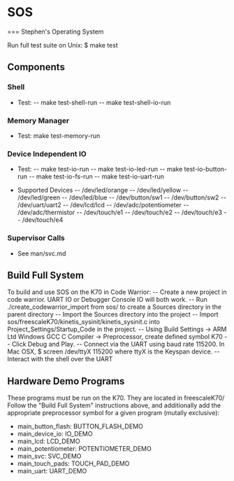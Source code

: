 # SOS
===
Stephen's Operating System

Run full test suite on Unix:
$ make test

## Components
### Shell
- Test:
-- make test-shell-run
-- make test-shell-io-run

### Memory Manager
- Test: make test-memory-run

### Device Independent IO
- Test:
-- make test-io-run
-- make test-io-led-run
-- make test-io-button-run
-- make test-io-fs-run
-- make test-io-uart-run

- Supported Devices
-- /dev/led/orange
-- /dev/led/yellow
-- /dev/led/green
-- /dev/led/blue
-- /dev/button/sw1
-- /dev/button/sw2
-- /dev/uart/uart2
-- /dev/lcd/lcd
-- /dev/adc/potentiometer
-- /dev/adc/thermistor
-- /dev/touch/e1
-- /dev/touch/e2
-- /dev/touch/e3
-- /dev/touch/e4

### Supervisor Calls
- See man/svc.md

## Build Full System
To build and use SOS on the K70 in Code Warrior:
-- Create a new project in code warrior. UART IO or Debugger Console IO will both work.
-- Run ./create\_codewarrior\_import from sos/ to create a Sources directory in the parent directory
-- Import the Sources directory into the project
-- Import sos/freescaleK70/kinetis\_sysinit/kinetis_sysinit.c into Project\_Settings/Startup\_Code in the project.
-- Using Build Settings -> ARM Ltd Windows GCC C Compiler -> Preprocessor, create defined symbol K70
-- Click Debug and Play.
-- Connect via the UART using baud rate 115200. In Mac OSX, $ screen /dev/ttyX 115200 where ttyX is the Keyspan device.
-- Interact with the shell over the UART

## Hardware Demo Programs
These programs must be run on the K70. They are located in freescaleK70/
Follow the "Build Full System" instructions above,
and additionally add the appropriate preprocessor symbol for a given program (mutally exclusive):
- main\_button\_flash: BUTTON\_FLASH\_DEMO
- main\_device\_io: IO\_DEMO
- main\_lcd: LCD\_DEMO
- main\_potentiometer: POTENTIOMETER\_DEMO
- main\_svc: SVC\_DEMO
- main\_touch\_pads: TOUCH\_PAD\_DEMO
- main\_uart: UART\_DEMO
